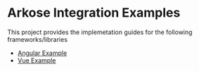 # Arkose Integration Examples
This project provides the implemetation guides for the following frameworks/libraries

- [Angular Example](https://github.com/ArkoseLabs/arkose-examples/tree/main/angular-example)
- [Vue Example](https://github.com/ArkoseLabs/arkose-examples/tree/main/vue-example)